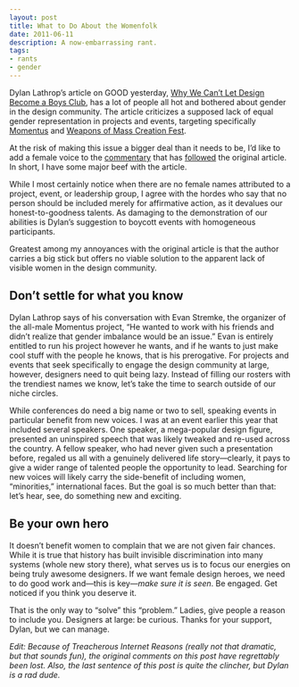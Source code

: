 ```yaml
---
layout: post
title: What to Do About the Womenfolk
date: 2011-06-11
description: A now-embarrassing rant.
tags:
- rants
- gender
---
```


Dylan Lathrop’s article on GOOD yesterday, [Why We Can’t Let Design Become a Boys Club](http://www.good.is/post/why-we-can-t-let-design-become-a-boys-club), has a lot of people all hot and bothered about gender in the design community. The article criticizes a supposed lack of equal gender representation in projects and events, targeting specifically [Momentus](http://momentusproject.com) and [Weapons of Mass Creation Fest](http://wmcfest.com).

At the risk of making this issue a bigger deal than it needs to be, I’d like to add a female voice to the [commentary](http://evanstremke.com/#1621556/The-Rift) that has [followed](http://thefoxisblack.com/2011/06/21/equality-in-the-design-community/) the original article. In short, I have some major beef with the article.

While I most certainly notice when there are no female names attributed to a project, event, or leadership group, I agree with the hordes who say that no person should be included merely for affirmative action, as it devalues our honest-to-goodness talents. As damaging to the demonstration of our abilities is Dylan’s suggestion to boycott events with homogeneous participants.

Greatest among my annoyances with the original article is that the author carries a big stick but offers no viable solution to the apparent lack of visible women in the design community.

## Don’t settle for what you know

Dylan Lathrop says of his conversation with Evan Stremke, the organizer of the all-male Momentus project, “He wanted to work with his friends and didn’t realize that gender imbalance would be an issue.” Evan is entirely entitled to run his project however he wants, and if he wants to just make cool stuff with the people he knows, that is his prerogative. For projects and events that seek specifically to engage the design community at large, however, designers need to quit being lazy. Instead of filling our rosters with the trendiest names we know, let’s take the time to search outside of our niche circles.

While conferences do need a big name or two to sell, speaking events in particular benefit from new voices. I was at an event earlier this year that included several speakers. One speaker, a mega-popular design figure, presented an uninspired speech that was likely tweaked and re-used across the country. A fellow speaker, who had never given such a presentation before, regaled us all with a genuinely delivered life story—clearly, it pays to give a wider range of talented people the opportunity to lead. Searching for new voices will likely carry the side-benefit of including women, “minorities,” international faces. But the goal is so much better than that: let’s hear, see, do something new and exciting.

## Be your own hero

It doesn’t benefit women to complain that we are not given fair chances. While it is true that history has built invisible discrimination into many systems (whole new story there), what serves us is to focus our energies on being truly awesome designers. If we want female design heroes, we need to do good work and—this is key—_make sure it is seen_. Be engaged. Get noticed if you think you deserve it.

That is the only way to “solve” this “problem.” Ladies, give people a reason to include you. Designers at large: be curious. Thanks for your support, Dylan, but we can manage.

_Edit: Because of Treacherous Internet Reasons (really not that dramatic, but that sounds fun), the original comments on this post have regrettably been lost. Also, the last sentence of this post is quite the clincher, but Dylan is a rad dude._